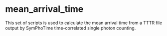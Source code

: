 # mean_arrival_time

This set of scripts is used to calculate the mean arrival time from a TTTR file output by SymPhoTime time-correlated single photon counting.

